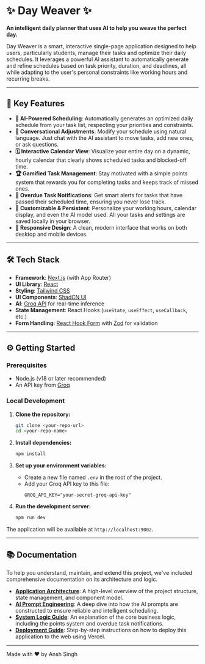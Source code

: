 # ✨ Day Weaver ✨

**An intelligent daily planner that uses AI to help you weave the perfect day.**

Day Weaver is a smart, interactive single-page application designed to help users, particularly students, manage their tasks and optimize their daily schedules. It leverages a powerful AI assistant to automatically generate and refine schedules based on task priority, duration, and deadlines, all while adapting to the user's personal constraints like working hours and recurring breaks.

---

## 🚀 Key Features

-   **🤖 AI-Powered Scheduling**: Automatically generates an optimized daily schedule from your task list, respecting your priorities and constraints.
-   **💬 Conversational Adjustments**: Modify your schedule using natural language. Just chat with the AI assistant to move tasks, add new ones, or ask questions.
-   **🗓️ Interactive Calendar View**: Visualize your entire day on a dynamic, hourly calendar that clearly shows scheduled tasks and blocked-off time.
-   **🏆 Gamified Task Management**: Stay motivated with a simple points system that rewards you for completing tasks and keeps track of missed ones.
-   **🔔 Overdue Task Notifications**: Get smart alerts for tasks that have passed their scheduled time, ensuring you never lose track.
-   **🎨 Customizable & Persistent**: Personalize your working hours, calendar display, and even the AI model used. All your tasks and settings are saved locally in your browser.
-   **📱 Responsive Design**: A clean, modern interface that works on both desktop and mobile devices.

---

## 🛠️ Tech Stack

-   **Framework**: [Next.js](https://nextjs.org/) (with App Router)
-   **UI Library**: [React](https://reactjs.org/)
-   **Styling**: [Tailwind CSS](https://tailwindcss.com/)
-   **UI Components**: [ShadCN UI](https://ui.shadcn.com/)
-   **AI**: [Groq API](https://groq.com/) for real-time inference
-   **State Management**: React Hooks (`useState`, `useEffect`, `useCallback`, etc.)
-   **Form Handling**: [React Hook Form](https://react-hook-form.com/) with [Zod](https://zod.dev/) for validation

---

## ⚙️ Getting Started

### Prerequisites

-   Node.js (v18 or later recommended)
-   An API key from [Groq](https://console.groq.com/keys)

### Local Development

1.  **Clone the repository:**
    ```bash
    git clone <your-repo-url>
    cd <your-repo-name>
    ```

2.  **Install dependencies:**
    ```bash
    npm install
    ```

3.  **Set up your environment variables:**
    -   Create a new file named `.env` in the root of the project.
    -   Add your Groq API key to this file:
        ```
        GROQ_API_KEY="your-secret-groq-api-key"
        ```

4.  **Run the development server:**
    ```bash
    npm run dev
    ```

The application will be available at `http://localhost:9002`.

---

## 📚 Documentation

To help you understand, maintain, and extend this project, we've included comprehensive documentation on its architecture and logic.

-   **[Application Architecture](./src/docs/APP_ARCHITECTURE.md)**: A high-level overview of the project structure, state management, and component model.
-   **[AI Prompt Engineering](./src/docs/AI_PROMPT_ENGINEERING.md)**: A deep dive into how the AI prompts are constructed to ensure reliable and intelligent scheduling.
-   **[System Logic Guide](./src/docs/SYSTEM_LOGIC.md)**: An explanation of the core business logic, including the points system and overdue task notifications.
-   **[Deployment Guide](./src/docs/DEPLOYMENT.md)**: Step-by-step instructions on how to deploy this application to the web using Vercel.

---

Made with ❤️ by Ansh Singh